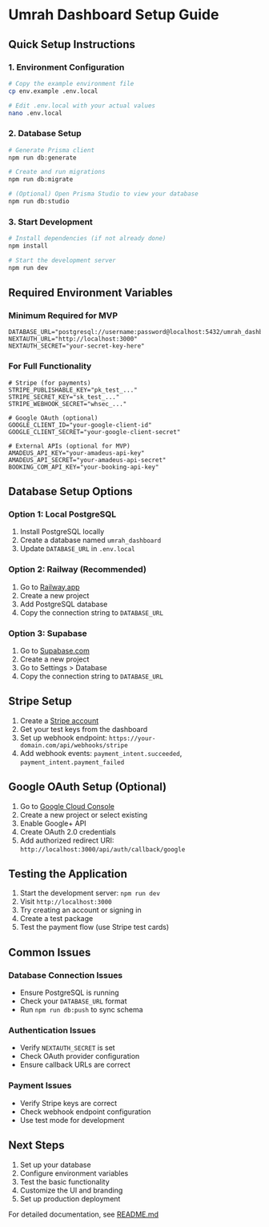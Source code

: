 # Umrah Dashboard Setup Guide

## Quick Setup Instructions

### 1. Environment Configuration

```bash
# Copy the example environment file
cp env.example .env.local

# Edit .env.local with your actual values
nano .env.local
```

### 2. Database Setup

```bash
# Generate Prisma client
npm run db:generate

# Create and run migrations
npm run db:migrate

# (Optional) Open Prisma Studio to view your database
npm run db:studio
```

### 3. Start Development

```bash
# Install dependencies (if not already done)
npm install

# Start the development server
npm run dev
```

## Required Environment Variables

### Minimum Required for MVP

```env
DATABASE_URL="postgresql://username:password@localhost:5432/umrah_dashboard"
NEXTAUTH_URL="http://localhost:3000"
NEXTAUTH_SECRET="your-secret-key-here"
```

### For Full Functionality

```env
# Stripe (for payments)
STRIPE_PUBLISHABLE_KEY="pk_test_..."
STRIPE_SECRET_KEY="sk_test_..."
STRIPE_WEBHOOK_SECRET="whsec_..."

# Google OAuth (optional)
GOOGLE_CLIENT_ID="your-google-client-id"
GOOGLE_CLIENT_SECRET="your-google-client-secret"

# External APIs (optional for MVP)
AMADEUS_API_KEY="your-amadeus-api-key"
AMADEUS_API_SECRET="your-amadeus-api-secret"
BOOKING_COM_API_KEY="your-booking-api-key"
```

## Database Setup Options

### Option 1: Local PostgreSQL

1. Install PostgreSQL locally
2. Create a database named `umrah_dashboard`
3. Update `DATABASE_URL` in `.env.local`

### Option 2: Railway (Recommended)

1. Go to [Railway.app](https://railway.app)
2. Create a new project
3. Add PostgreSQL database
4. Copy the connection string to `DATABASE_URL`

### Option 3: Supabase

1. Go to [Supabase.com](https://supabase.com)
2. Create a new project
3. Go to Settings > Database
4. Copy the connection string to `DATABASE_URL`

## Stripe Setup

1. Create a [Stripe account](https://stripe.com)
2. Get your test keys from the dashboard
3. Set up webhook endpoint: `https://your-domain.com/api/webhooks/stripe`
4. Add webhook events: `payment_intent.succeeded`, `payment_intent.payment_failed`

## Google OAuth Setup (Optional)

1. Go to [Google Cloud Console](https://console.cloud.google.com)
2. Create a new project or select existing
3. Enable Google+ API
4. Create OAuth 2.0 credentials
5. Add authorized redirect URI: `http://localhost:3000/api/auth/callback/google`

## Testing the Application

1. Start the development server: `npm run dev`
2. Visit `http://localhost:3000`
3. Try creating an account or signing in
4. Create a test package
5. Test the payment flow (use Stripe test cards)

## Common Issues

### Database Connection Issues

- Ensure PostgreSQL is running
- Check your `DATABASE_URL` format
- Run `npm run db:push` to sync schema

### Authentication Issues

- Verify `NEXTAUTH_SECRET` is set
- Check OAuth provider configuration
- Ensure callback URLs are correct

### Payment Issues

- Verify Stripe keys are correct
- Check webhook endpoint configuration
- Use test mode for development

## Next Steps

1. Set up your database
2. Configure environment variables
3. Test the basic functionality
4. Customize the UI and branding
5. Set up production deployment

For detailed documentation, see [README.md](README.md)
